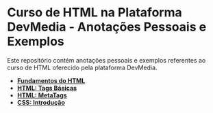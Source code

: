 # Curso de HTML na Plataforma DevMedia - Anotações Pessoais e Exemplos

Este repositório contém anotações pessoais e exemplos referentes ao curso de HTML oferecido pela plataforma DevMedia.

- [**Fundamentos do HTML**](https://github.com/RenatoLinard/html_DevMedia/blob/main/Fundamentos%20do%20html.md)
- [**HTML: Tags Básicas**](https://github.com/RenatoLinard/html_DevMedia/blob/main/HTML:%20Tags%20b%C3%A1sicas.md)
- [**HTML: MetaTags**](https://github.com/RenatoLinard/html_DevMedia/blob/main/HTML%3A%20MetaTags.md)
- [**CSS: Introdução**]()
